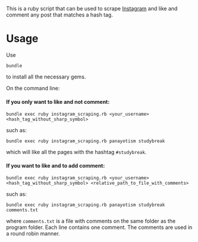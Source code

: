 This is a ruby script that can be used to scrape [Instagram](https://instagram.com) and like and comment any post that matches a hash tag.

Usage
=====

Use

```
bundle
```

to install all the necessary gems.

On the command line:

#### If you only want to like and not comment:

```
bundle exec ruby instagram_scraping.rb <your_username> <hash_tag_without_sharp_symbol>
```
such as:

```
bundle exec ruby instagram_scraping.rb panayotism studybreak
```
which will like all the pages with the hashtag `#studybreak`.

#### If you want to like and to add comment:

```
bundle exec ruby instagram_scraping.rb <your_username> <hash_tag_without_sharp_symbol> <relative_path_to_file_with_comments>
```
such as:
```
bundle exec ruby instagram_scraping.rb panayotism studybreak comments.txt
```
where `comments.txt` is a file with comments on the same folder as the program folder. Each line contains one comment. The comments
are used in a round robin manner.





